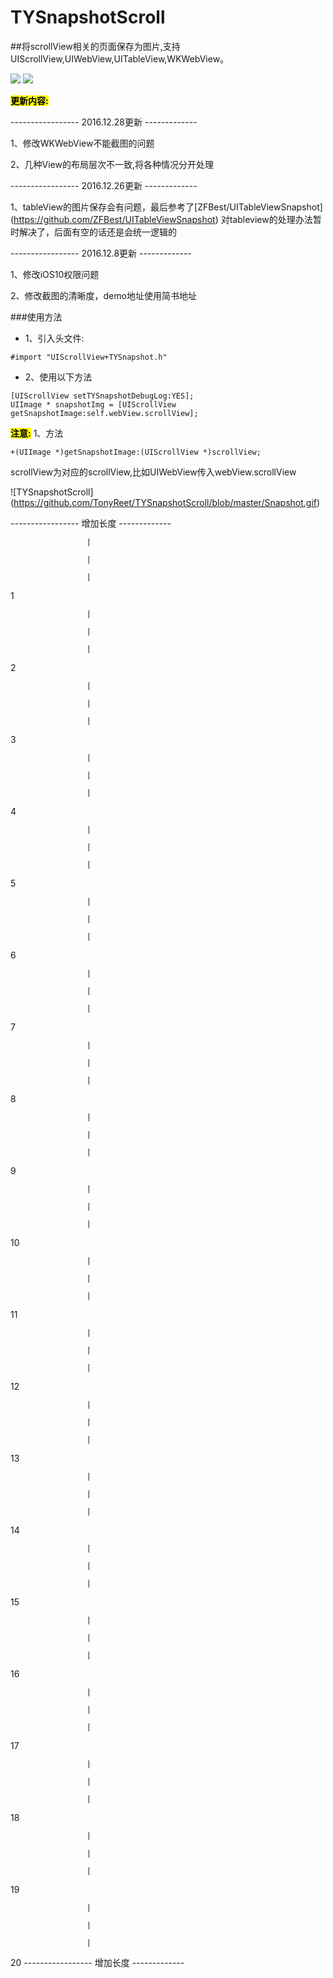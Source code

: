 # TYSnapshotScroll
##将scrollView相关的页面保存为图片,支持UIScrollView,UIWebView,UITableView,WKWebView。

[![](https://img.shields.io/badge/Supported-iOS7-4BC51D.svg?style=flat-square)](https://github.com/TonyReet/TYSnapshotScroll)
[![](https://img.shields.io/badge/Objc-compatible-4BC51D.svg?style=flat-square)](https://github.com/TonyReet/TYSnapshotScroll)

**<mark>更新内容:</mark>**

----------------- 2016.12.28更新 -------------

1、修改WKWebView不能截图的问题

2、几种View的布局层次不一致,将各种情况分开处理


----------------- 2016.12.26更新 -------------

1、tableView的图片保存会有问题，最后参考了[ZFBest/UITableViewSnapshot] (https://github.com/ZFBest/UITableViewSnapshot)
对tableview的处理办法暂时解决了，后面有空的话还是会统一逻辑的


----------------- 2016.12.8更新 -------------

1、修改iOS10权限问题

2、修改截图的清晰度，demo地址使用简书地址


###使用方法
- 1、引入头文件:

```objc
#import "UIScrollView+TYSnapshot.h"
```
- 2、使用以下方法

```objc
[UIScrollView setTYSnapshotDebugLog:YES];
UIImage * snapshotImg = [UIScrollView getSnapshotImage:self.webView.scrollView];
```

**<mark>注意:</mark>**
1、方法
```objc
+(UIImage *)getSnapshotImage:(UIScrollView *)scrollView;
```

scrollView为对应的scrollView,比如UIWebView传入webView.scrollView


![TYSnapshotScroll] (https://github.com/TonyReet/TYSnapshotScroll/blob/master/Snapshot.gif)

----------------- 增加长度 -------------

                     |
                     
                     |
                     
                     |
                     
1

                     |
                     
                     |
                     
                     |
                     
2

                     |
                     
                     |
                     
                     |
                     
3

                     |
                     
                     |
                     
                     |
                     
4

                     |
                     
                     |
                     
                     |
                     
5

                     |
                     
                     |
                     
                     |
                     
6

                     |
                     
                     |
                     
                     |
                     
7

                     |
                     
                     |
                     
                     |
                     
8

                     |
                     
                     |
                     
                     |
                     
9

                     |
                     
                     |
                     
                     |
                     
10

                     |
                     
                     |
                     
                     |
                     
11

                     |
                     
                     |
                     
                     |
                     
12

                     |
                     
                     |
                     
                     |
                     
13

                     |
                     
                     |
                     
                     |
                     
14

                     |
                     
                     |
                     
                     |
                     
15

                     |
                     
                     |
                     
                     |
                     
16

                     |
                     
                     |
                     
                     |
                     
17

                     |
                     
                     |
                     
                     |
                     
18

                     |
                     
                     |
                     
                     |
                     
19

                     |
                     
                     |
                     
                     |
                     
20
----------------- 增加长度 -------------

